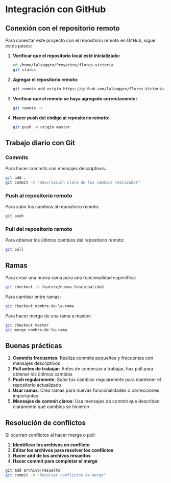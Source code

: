 # Integración con GitHub

## Conexión con el repositorio remoto

Para conectar este proyecto con el repositorio remoto en GitHub, sigue estos pasos:

1. **Verificar que el repositorio local esté inicializado:**
   ```bash
   cd /home/laloaggro/Proyectos/flores-victoria
   git status
   ```

2. **Agregar el repositorio remoto:**
   ```bash
   git remote add origin https://github.com/laloaggro/Flores-Victoria-.git
   ```

3. **Verificar que el remoto se haya agregado correctamente:**
   ```bash
   git remote -v
   ```

4. **Hacer push del código al repositorio remoto:**
   ```bash
   git push -u origin master
   ```

## Trabajo diario con Git

### Commits
Para hacer commits con mensajes descriptivos:
```bash
git add .
git commit -m "Descripción clara de los cambios realizados"
```

### Push al repositorio remoto
Para subir los cambios al repositorio remoto:
```bash
git push
```

### Pull del repositorio remoto
Para obtener los últimos cambios del repositorio remoto:
```bash
git pull
```

## Ramas

Para crear una nueva rama para una funcionalidad específica:
```bash
git checkout -b feature/nueva-funcionalidad
```

Para cambiar entre ramas:
```bash
git checkout nombre-de-la-rama
```

Para hacer merge de una rama a master:
```bash
git checkout master
git merge nombre-de-la-rama
```

## Buenas prácticas

1. **Commits frecuentes**: Realiza commits pequeños y frecuentes con mensajes descriptivos
2. **Pull antes de trabajar**: Antes de comenzar a trabajar, haz pull para obtener los últimos cambios
3. **Push regularmente**: Sube tus cambios regularmente para mantener el repositorio actualizado
4. **Usar ramas**: Crea ramas para nuevas funcionalidades o correcciones importantes
5. **Mensajes de commit claros**: Usa mensajes de commit que describan claramente qué cambios se hicieron

## Resolución de conflictos

Si ocurren conflictos al hacer merge o pull:

1. **Identificar los archivos en conflicto**
2. **Editar los archivos para resolver los conflictos**
3. **Hacer add de los archivos resueltos**
4. **Hacer commit para completar el merge**

```bash
git add archivo-resuelto
git commit -m "Resolver conflictos de merge"
```